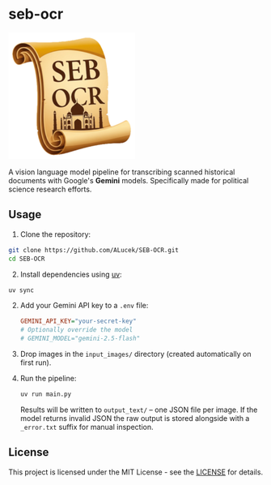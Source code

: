 # seb-ocr

<img src="./seb_ocr_logo.png" width=250>

A vision language model pipeline for transcribing scanned historical documents with Google's **Gemini** models. Specifically made for political science research efforts. 

## Usage

1. Clone the repository:
```bash
git clone https://github.com/ALucek/SEB-OCR.git
cd SEB-OCR
```

2. Install dependencies using [uv](https://docs.astral.sh/uv/):
```bash
uv sync
```

2.  Add your Gemini API key to a `.env` file:

    ```ini
    GEMINI_API_KEY="your-secret-key"
    # Optionally override the model
    # GEMINI_MODEL="gemini-2.5-flash"
    ```

3.  Drop images in the `input_images/` directory (created automatically on first run).

4.  Run the pipeline:

    ```bash
    uv run main.py
    ```

    Results will be written to `output_text/` – one JSON file per image. If the model returns invalid JSON the raw output is stored alongside with a `_error.txt` suffix for manual inspection.

## License

This project is licensed under the MIT License - see the [LICENSE](LICENSE) for details.
